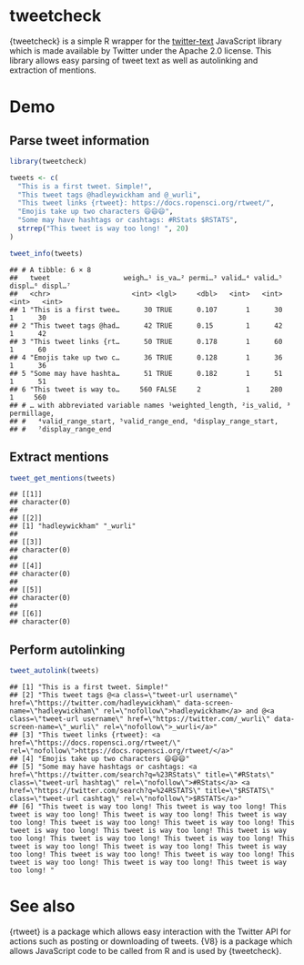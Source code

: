 
# tweetcheck

{tweetcheck} is a simple R wrapper for the
[twitter-text](https://github.com/twitter/twitter-text) JavaScript
library which is made available by Twitter under the Apache 2.0 license.
This library allows easy parsing of tweet text as well as autolinking
and extraction of mentions.

# Demo

## Parse tweet information

``` r
library(tweetcheck)

tweets <- c(
  "This is a first tweet. Simple!",
  "This tweet tags @hadleywickham and @_wurli",
  "This tweet links {rtweet}: https://docs.ropensci.org/rtweet/",
  "Emojis take up two characters 😄😄😄",
  "Some may have hashtags or cashtags: #RStats $RSTATS",
  strrep("This tweet is way too long! ", 20)
)

tweet_info(tweets)
```

    ## # A tibble: 6 × 8
    ##   tweet                  weigh…¹ is_va…² permi…³ valid…⁴ valid…⁵ displ…⁶ displ…⁷
    ##   <chr>                    <int> <lgl>     <dbl>   <int>   <int>   <int>   <int>
    ## 1 "This is a first twee…      30 TRUE      0.107       1      30       1      30
    ## 2 "This tweet tags @had…      42 TRUE      0.15        1      42       1      42
    ## 3 "This tweet links {rt…      50 TRUE      0.178       1      60       1      60
    ## 4 "Emojis take up two c…      36 TRUE      0.128       1      36       1      36
    ## 5 "Some may have hashta…      51 TRUE      0.182       1      51       1      51
    ## 6 "This tweet is way to…     560 FALSE     2           1     280       1     560
    ## # … with abbreviated variable names ¹​weighted_length, ²​is_valid, ³​permillage,
    ## #   ⁴​valid_range_start, ⁵​valid_range_end, ⁶​display_range_start,
    ## #   ⁷​display_range_end

## Extract mentions

``` r
tweet_get_mentions(tweets)
```

    ## [[1]]
    ## character(0)
    ## 
    ## [[2]]
    ## [1] "hadleywickham" "_wurli"       
    ## 
    ## [[3]]
    ## character(0)
    ## 
    ## [[4]]
    ## character(0)
    ## 
    ## [[5]]
    ## character(0)
    ## 
    ## [[6]]
    ## character(0)

## Perform autolinking

``` r
tweet_autolink(tweets)
```

    ## [1] "This is a first tweet. Simple!"                                                                                                                                                                                                                                                                                                                                                                                                                                                                                                                                                  
    ## [2] "This tweet tags @<a class=\"tweet-url username\" href=\"https://twitter.com/hadleywickham\" data-screen-name=\"hadleywickham\" rel=\"nofollow\">hadleywickham</a> and @<a class=\"tweet-url username\" href=\"https://twitter.com/_wurli\" data-screen-name=\"_wurli\" rel=\"nofollow\">_wurli</a>"                                                                                                                                                                                                                                                                              
    ## [3] "This tweet links {rtweet}: <a href=\"https://docs.ropensci.org/rtweet/\" rel=\"nofollow\">https://docs.ropensci.org/rtweet/</a>"                                                                                                                                                                                                                                                                                                                                                                                                                                                 
    ## [4] "Emojis take up two characters 😄😄😄"                                                                                                                                                                                                                                                                                                                                                                                                                                                                                                                                            
    ## [5] "Some may have hashtags or cashtags: <a href=\"https://twitter.com/search?q=%23RStats\" title=\"#RStats\" class=\"tweet-url hashtag\" rel=\"nofollow\">#RStats</a> <a href=\"https://twitter.com/search?q=%24RSTATS\" title=\"$RSTATS\" class=\"tweet-url cashtag\" rel=\"nofollow\">$RSTATS</a>"                                                                                                                                                                                                                                                                                 
    ## [6] "This tweet is way too long! This tweet is way too long! This tweet is way too long! This tweet is way too long! This tweet is way too long! This tweet is way too long! This tweet is way too long! This tweet is way too long! This tweet is way too long! This tweet is way too long! This tweet is way too long! This tweet is way too long! This tweet is way too long! This tweet is way too long! This tweet is way too long! This tweet is way too long! This tweet is way too long! This tweet is way too long! This tweet is way too long! This tweet is way too long! "

# See also

{rtweet} is a package which allows easy interaction with the Twitter API
for actions such as posting or downloading of tweets. {V8} is a package
which allows JavaScript code to be called from R and is used by
{tweetcheck}.
